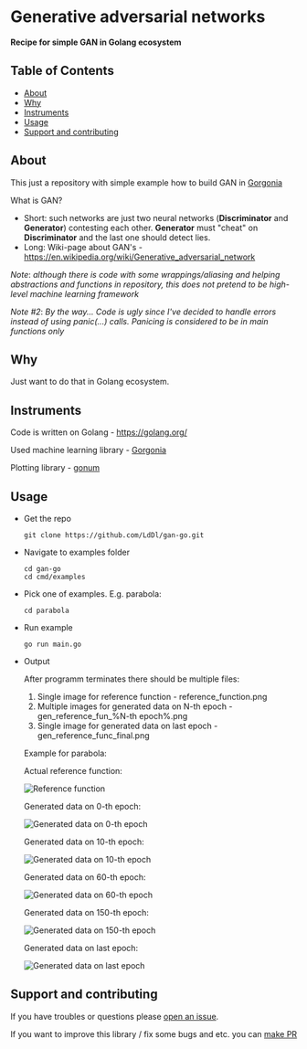 # Generative adversarial networks
**Recipe for simple GAN in Golang ecosystem**


## Table of Contents

- [About](#about)
- [Why](#why)
- [Instruments](#instruments)
- [Usage](#usage)
- [Support and contributing](#support-and-contributing)

## About
This just a repository with simple example how to build GAN in [Gorgonia](https://gorgonia.org/)

What is GAN? 
* Short: such networks are just two neural networks (**Discriminator** and **Generator**) contesting each other. **Generator** must "cheat" on **Discriminator** and the last one should detect lies.
* Long: Wiki-page about GAN's - https://en.wikipedia.org/wiki/Generative_adversarial_network

_Note_: *although there is code with some wrappings/aliasing and helping abstractions and functions in repository, this does not pretend to be high-level machine learning framework*

_Note #2_: *By the way... Code is ugly since I've decided to handle errors instead of using panic(...) calls. Panicing is considered to be in main functions only*

## Why
Just want to do that in Golang ecosystem.

## Instruments
Code is written on Golang - https://golang.org/

Used machine learning library - [Gorgonia](https://github.com/gorgonia/gorgonia)

Plotting library - [gonum](https://github.com/gonum/plot#gonum-plot)

## Usage

* Get the repo
    ```shell
    git clone https://github.com/LdDl/gan-go.git
    ```

* Navigate to examples folder
    ```shell
    cd gan-go
    cd cmd/examples
    ```

* Pick one of examples. E.g. parabola:
    ```shell
    cd parabola
    ```

* Run example
    ```
    go run main.go
    ```

* Output

    After programm terminates there should be multiple files:
    1. Single image for reference function - reference_function.png
    2. Multiple images for generated data on N-th epoch - gen_reference_fun_%N-th epoch%.png
    3. Single image for generated data on last epoch - gen_reference_func_final.png

    Example for parabola:

    Actual reference function:

    ![Reference function](cmd/examples/parabola/output/reference_function.png)

    Generated data on 0-th epoch:

    ![Generated data on 0-th epoch](cmd/examples/parabola/output/gen_reference_func_0.png)

    Generated data on 10-th epoch:

    ![Generated data on 10-th epoch](cmd/examples/parabola/output/gen_reference_func_10.png)

    Generated data on 60-th epoch:

    ![Generated data on 60-th epoch](cmd/examples/parabola/output/gen_reference_func_60.png)

    Generated data on 150-th epoch:

    ![Generated data on 150-th epoch](cmd/examples/parabola/output/gen_reference_func_150.png)

    Generated data on last epoch:

    ![Generated data on last epoch](cmd/examples/parabola/output/gen_reference_func_final.png)


## Support and contributing
If you have troubles or questions please [open an issue](https://github.com/LdDl/gan-go/issues/new).

If you want to improve this library / fix some bugs and etc. you can [make PR](https://github.com/LdDl/gan-go/compare)